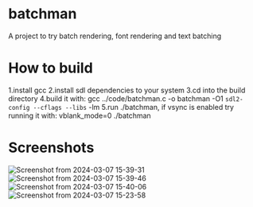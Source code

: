 # batchman
A project to try batch rendering, font rendering and text batching

# How to build
 1.install gcc
 2.install sdl dependencies to your system
 3.cd into the build directory
 4.build it with: gcc ../code/batchman.c -o batchman -O1 `sdl2-config --cflags --libs` -lm
 5.run ./batchman, if vsync is enabled try running it with: vblank_mode=0 ./batchman

# Screenshots
![Screenshot from 2024-03-07 15-39-31](https://github.com/ok4pi/voxel-gm/assets/130486459/7ce6e3ca-f7a7-4d7a-a8dc-017f60484784)
![Screenshot from 2024-03-07 15-39-46](https://github.com/ok4pi/voxel-gm/assets/130486459/ee87c360-7199-4527-8aaf-b041d6175e80)
![Screenshot from 2024-03-07 15-40-06](https://github.com/ok4pi/voxel-gm/assets/130486459/515727ad-cd50-4cfa-80cd-6db82ee1c847)
![Screenshot from 2024-03-07 15-23-58](https://github.com/LeoBlute/TestingGround/assets/130486459/2f83c64c-b9ac-44fd-9af1-2d67868c859d)
